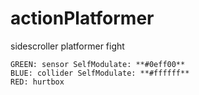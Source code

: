 # actionPlatformer
sidescroller
platformer
fight
```
GREEN: sensor SelfModulate: **#0eff00**
BLUE: collider SelfModulate: **#ffffff**
RED: hurtbox
```
